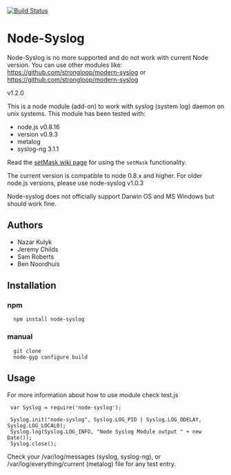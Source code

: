  [![Build Status](https://travis-ci.org/schamane/node-syslog.png)](https://travis-ci.org/schamane/node-syslog)

# Node-Syslog


Node-Syslog is no more supported and do not work with current Node version.
You can use other modules like: https://github.com/strongloop/modern-syslog or https://github.com/strongloop/modern-syslog

v1.2.0

This is a node module (add-on) to work with syslog (system log) daemon on unix systems.
This module has been tested with:

* node.js v0.8.16
* version v0.9.3
* metalog
* syslog-ng 3.1.1

Read the [setMask wiki page](https://github.com/schamane/node-syslog/wiki/setMask) for using the `setMask` functionality.

The current version is compatible to node 0.8.x and higher. For older node.js versions, please use node-syslog v1.0.3

Node-syslog does not officially support Darwin OS and MS Windows but should work fine.

## Authors

*   Nazar Kulyk
*   Jeremy Childs
*   Sam Roberts
*   Ben Noordhuis

## Installation

### npm

      npm install node-syslog

### manual

      git clone
      node-gyp configure build

## Usage

For more information about how to use module check test.js

     var Syslog = require('node-syslog');

     Syslog.init("node-syslog", Syslog.LOG_PID | Syslog.LOG_ODELAY, Syslog.LOG_LOCAL0);
     Syslog.log(Syslog.LOG_INFO, "Node Syslog Module output " + new Date());
     Syslog.close();

Check your /var/log/messages (syslog, syslog-ng), or /var/log/everything/current (metalog) file for any test entry.
